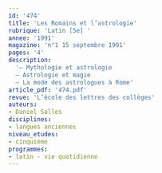 ```yaml
---
id: '474'
title: 'Les Romains et l’astrologie'
rubrique: 'Latin [5e] '
annee: '1991'
magazine: 'n°1 15 septembre 1991'
pages: '4'
description: 
  '– Mythologie et astrologie
  – Astrologie et magie
  – La mode des astrologues à Rome'
article_pdf: '474.pdf'
revue: 'L’école des lettres des collèges'
auteurs:
- Daniel Salles
disciplines:
- langues anciennes
niveau_etudes:
- cinquième
programmes:
- latin - vie quotidienne
---
```

